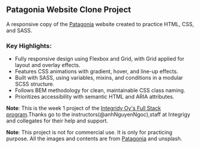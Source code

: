## Patagonia Website Clone Project 

A responsive copy of the [Patagonia](https://www.patagonia.com/home/) website created to practice HTML, CSS, and SASS.

### Key Highlights:
- Fully responsive design using Flexbox and Grid, with Grid applied for layout and overlay effects.  
- Features CSS animations with gradient, hover, and line-up effects.  
- Built with SASS, using variables, mixins, and conditions in a modular SCSS structure.  
- Follows BEM methodology for clean, maintainable CSS class naming.  
- Prioritizes accessibility with semantic HTML and ARIA attributes.


**Note**: This is the week 1 project of the [Integridy Oy's Full Stack program](https://www.integrify.io/program/finland/full-stack).Thanks go to the instructors(@anhNguyenNgoc),staff at Integrigy and collegates for their help and support.

**Note**: This project is not for commercial use. It is only for practicing purpose. All the images and contents are from [Patagonia](https://www.patagonia.com/home/) and unsplash.
